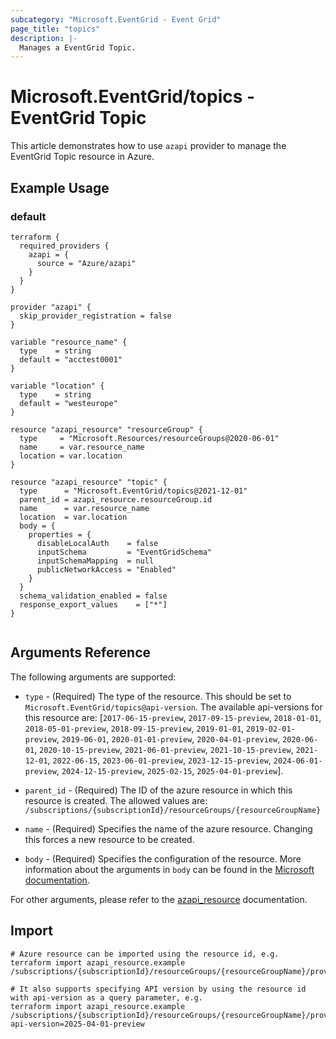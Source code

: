```yaml
---
subcategory: "Microsoft.EventGrid - Event Grid"
page_title: "topics"
description: |-
  Manages a EventGrid Topic.
---
```


# Microsoft.EventGrid/topics - EventGrid Topic

This article demonstrates how to use `azapi` provider to manage the EventGrid Topic resource in Azure.

## Example Usage

### default

```hcl
terraform {
  required_providers {
    azapi = {
      source = "Azure/azapi"
    }
  }
}

provider "azapi" {
  skip_provider_registration = false
}

variable "resource_name" {
  type    = string
  default = "acctest0001"
}

variable "location" {
  type    = string
  default = "westeurope"
}

resource "azapi_resource" "resourceGroup" {
  type     = "Microsoft.Resources/resourceGroups@2020-06-01"
  name     = var.resource_name
  location = var.location
}

resource "azapi_resource" "topic" {
  type      = "Microsoft.EventGrid/topics@2021-12-01"
  parent_id = azapi_resource.resourceGroup.id
  name      = var.resource_name
  location  = var.location
  body = {
    properties = {
      disableLocalAuth    = false
      inputSchema         = "EventGridSchema"
      inputSchemaMapping  = null
      publicNetworkAccess = "Enabled"
    }
  }
  schema_validation_enabled = false
  response_export_values    = ["*"]
}


```



## Arguments Reference

The following arguments are supported:

* `type` - (Required) The type of the resource. This should be set to `Microsoft.EventGrid/topics@api-version`. The available api-versions for this resource are: [`2017-06-15-preview`, `2017-09-15-preview`, `2018-01-01`, `2018-05-01-preview`, `2018-09-15-preview`, `2019-01-01`, `2019-02-01-preview`, `2019-06-01`, `2020-01-01-preview`, `2020-04-01-preview`, `2020-06-01`, `2020-10-15-preview`, `2021-06-01-preview`, `2021-10-15-preview`, `2021-12-01`, `2022-06-15`, `2023-06-01-preview`, `2023-12-15-preview`, `2024-06-01-preview`, `2024-12-15-preview`, `2025-02-15`, `2025-04-01-preview`].

* `parent_id` - (Required) The ID of the azure resource in which this resource is created. The allowed values are:  
  `/subscriptions/{subscriptionId}/resourceGroups/{resourceGroupName}`

* `name` - (Required) Specifies the name of the azure resource. Changing this forces a new resource to be created.

* `body` - (Required) Specifies the configuration of the resource. More information about the arguments in `body` can be found in the [Microsoft documentation](https://learn.microsoft.com/en-us/azure/templates/Microsoft.EventGrid/topics?pivots=deployment-language-terraform).

For other arguments, please refer to the [azapi_resource](https://registry.terraform.io/providers/Azure/azapi/latest/docs/resources/resource) documentation.

## Import

 ```shell
 # Azure resource can be imported using the resource id, e.g.
 terraform import azapi_resource.example /subscriptions/{subscriptionId}/resourceGroups/{resourceGroupName}/providers/Microsoft.EventGrid/topics/{resourceName}
 
 # It also supports specifying API version by using the resource id with api-version as a query parameter, e.g.
 terraform import azapi_resource.example /subscriptions/{subscriptionId}/resourceGroups/{resourceGroupName}/providers/Microsoft.EventGrid/topics/{resourceName}?api-version=2025-04-01-preview
 ```
